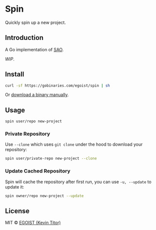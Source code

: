 # Spin

Quickly spin up a new project.

## Introduction

A Go implementation of [SAO](https://github.com/saojs/sao).

_WIP_.

## Install

```bash
curl -sf https://gobinaries.com/egoist/spin | sh
```

Or [download a binary manually](https://github.com/egoist/spin/releases).

## Usage

```bash
spin user/repo new-project
```

### Private Repository

Use `--clone` which uses `git clone` under the hood to download your repository:

```bash
spin user/private-repo new-project --clone
```

### Update Cached Repository

Spin will cache the repository after first run, you can use `-u, --update` to update it:

```bash
spin owner/repo new-project --update
```

## License

MIT &copy; [EGOIST (Kevin Titor)](https://egoist.sh)
